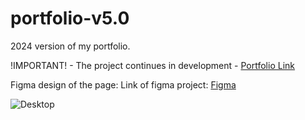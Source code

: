 # portfolio-v5.0
2024 version of my portfolio.

!IMPORTANT! - The project continues in development - <a href="https://alissonfgc.com/">Portfolio Link</a>

Figma design of the page:
Link of figma project: <a href="https://www.figma.com/design/fISnLCzepOtAPxTGeh69gf/Untitled?node-id=0%3A1&t=VK4uUCYLMspcgcG6-1">Figma</a>

![Desktop](https://github.com/alissonfgc/portfolio-v5.0/assets/72516014/0b7cab63-5980-4907-953b-15fa62cd06d0)
